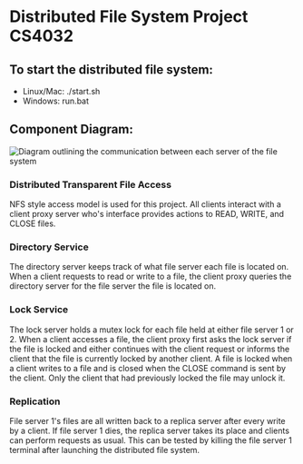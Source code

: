# Distributed File System Project CS4032

## To start the distributed file system:
+ Linux/Mac: ./start.sh
+ Windows: run.bat

## Component Diagram:
![Diagram outlining the communication between each server of the file system](https://raw.githubusercontent.com/Conorbro/D.S.-Labs/master/DistributedFileSystem/Distributed%20File%20System.png)

### Distributed Transparent File Access

NFS style access model is used for this project. All clients interact with a client proxy server who's interface provides actions to READ, WRITE, and CLOSE files.

### Directory Service

The directory server keeps track of what file server each file is located on.
When a client requests to read or write to a file, the client proxy queries the directory server for the file server the file is located on.

### Lock Service

The lock server holds a mutex lock for each file held at either file server 1 or 2.
When a client accesses a file, the client proxy first asks the lock server if the file is locked and either continues with the client request or informs the client that the file is currently locked by another client.
A file is locked when a client writes to a file and is closed when the CLOSE command is sent by the client. Only the client that had previously locked the file may unlock it.

### Replication

File server 1's files are all written back to a replica server after every write by a client.
If file server 1 dies, the replica server takes its place and clients can perform requests as usual.
This can be tested by killing the file server 1 terminal after launching the distributed file system.

